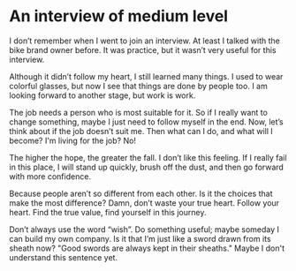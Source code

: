 # An interview of medium level
I don’t remember when I went to join an interview.
At least I talked with the bike brand owner before.
It was practice, but it wasn’t very useful for this interview.

Although it didn’t follow my heart, I still learned many things.
I used to wear colorful glasses, but now I see that things are done by people too.
I am looking forward to another stage, but work is work.

The job needs a person who is most suitable for it.
So if I really want to change something, maybe I just need to follow myself in the end.
Now, let’s think about if the job doesn’t suit me. 
Then what can I do, and what will I become?
I'm living for the job? No!

The higher the hope, the greater the fall.
I don’t like this feeling. 
If I really fail in this place, I will stand up quickly, brush off the dust, and then go forward with more confidence.

Because people aren’t so different from each other.
Is it the choices that make the most difference?
Damn, don’t waste your true heart. Follow your heart.
Find the true value, find yourself in this journey.

Don’t always use the word “wish”.
Do something useful; maybe someday I can build my own company.
Is it that I’m just like a sword drawn from its sheath now?
"Good swords are always kept in their sheaths."
Maybe I don't understand this sentence yet.
